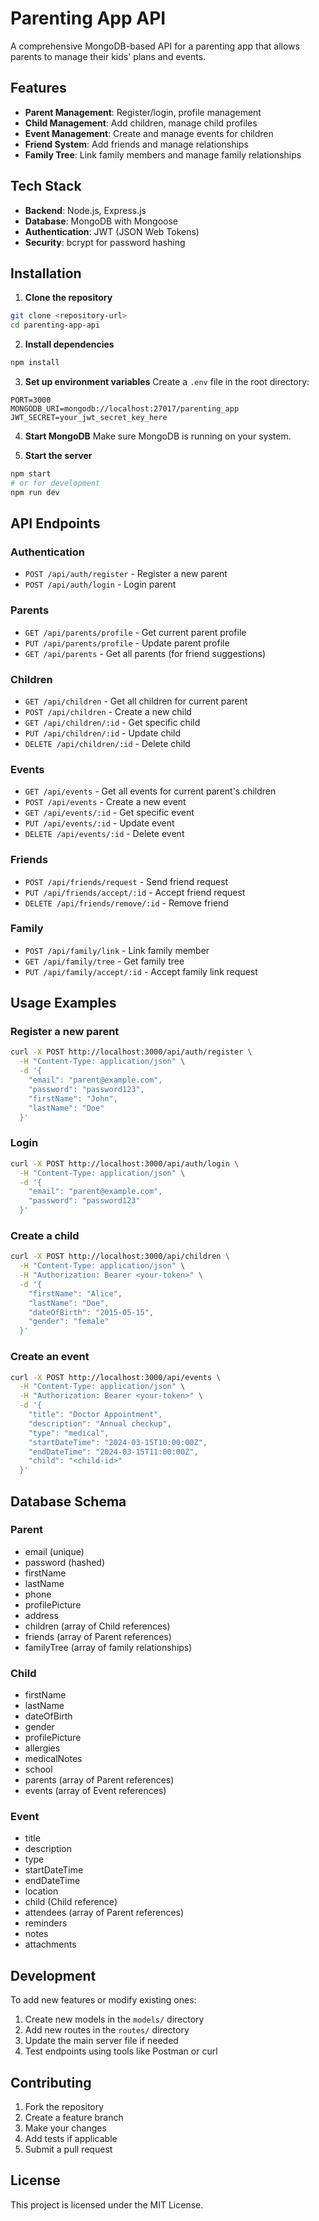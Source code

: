 # Parenting App API

A comprehensive MongoDB-based API for a parenting app that allows parents to manage their kids' plans and events.

## Features

- **Parent Management**: Register/login, profile management
- **Child Management**: Add children, manage child profiles
- **Event Management**: Create and manage events for children
- **Friend System**: Add friends and manage relationships
- **Family Tree**: Link family members and manage family relationships

## Tech Stack

- **Backend**: Node.js, Express.js
- **Database**: MongoDB with Mongoose
- **Authentication**: JWT (JSON Web Tokens)
- **Security**: bcrypt for password hashing

## Installation

1. **Clone the repository**
```bash
git clone <repository-url>
cd parenting-app-api
```

2. **Install dependencies**
```bash
npm install
```

3. **Set up environment variables**
Create a `.env` file in the root directory:
```env
PORT=3000
MONGODB_URI=mongodb://localhost:27017/parenting_app
JWT_SECRET=your_jwt_secret_key_here
```

4. **Start MongoDB**
Make sure MongoDB is running on your system.

5. **Start the server**
```bash
npm start
# or for development
npm run dev
```

## API Endpoints

### Authentication
- `POST /api/auth/register` - Register a new parent
- `POST /api/auth/login` - Login parent

### Parents
- `GET /api/parents/profile` - Get current parent profile
- `PUT /api/parents/profile` - Update parent profile
- `GET /api/parents` - Get all parents (for friend suggestions)

### Children
- `GET /api/children` - Get all children for current parent
- `POST /api/children` - Create a new child
- `GET /api/children/:id` - Get specific child
- `PUT /api/children/:id` - Update child
- `DELETE /api/children/:id` - Delete child

### Events
- `GET /api/events` - Get all events for current parent's children
- `POST /api/events` - Create a new event
- `GET /api/events/:id` - Get specific event
- `PUT /api/events/:id` - Update event
- `DELETE /api/events/:id` - Delete event

### Friends
- `POST /api/friends/request` - Send friend request
- `PUT /api/friends/accept/:id` - Accept friend request
- `DELETE /api/friends/remove/:id` - Remove friend

### Family
- `POST /api/family/link` - Link family member
- `GET /api/family/tree` - Get family tree
- `PUT /api/family/accept/:id` - Accept family link request

## Usage Examples

### Register a new parent
```bash
curl -X POST http://localhost:3000/api/auth/register \
  -H "Content-Type: application/json" \
  -d '{
    "email": "parent@example.com",
    "password": "password123",
    "firstName": "John",
    "lastName": "Doe"
  }'
```

### Login
```bash
curl -X POST http://localhost:3000/api/auth/login \
  -H "Content-Type: application/json" \
  -d '{
    "email": "parent@example.com",
    "password": "password123"
  }'
```

### Create a child
```bash
curl -X POST http://localhost:3000/api/children \
  -H "Content-Type: application/json" \
  -H "Authorization: Bearer <your-token>" \
  -d '{
    "firstName": "Alice",
    "lastName": "Doe",
    "dateOfBirth": "2015-05-15",
    "gender": "female"
  }'
```

### Create an event
```bash
curl -X POST http://localhost:3000/api/events \
  -H "Content-Type: application/json" \
  -H "Authorization: Bearer <your-token>" \
  -d '{
    "title": "Doctor Appointment",
    "description": "Annual checkup",
    "type": "medical",
    "startDateTime": "2024-03-15T10:00:00Z",
    "endDateTime": "2024-03-15T11:00:00Z",
    "child": "<child-id>"
  }'
```

## Database Schema

### Parent
- email (unique)
- password (hashed)
- firstName
- lastName
- phone
- profilePicture
- address
- children (array of Child references)
- friends (array of Parent references)
- familyTree (array of family relationships)

### Child
- firstName
- lastName
- dateOfBirth
- gender
- profilePicture
- allergies
- medicalNotes
- school
- parents (array of Parent references)
- events (array of Event references)

### Event
- title
- description
- type
- startDateTime
- endDateTime
- location
- child (Child reference)
- attendees (array of Parent references)
- reminders
- notes
- attachments

## Development

To add new features or modify existing ones:

1. Create new models in the `models/` directory
2. Add new routes in the `routes/` directory
3. Update the main server file if needed
4. Test endpoints using tools like Postman or curl

## Contributing

1. Fork the repository
2. Create a feature branch
3. Make your changes
4. Add tests if applicable
5. Submit a pull request

## License

This project is licensed under the MIT License.
